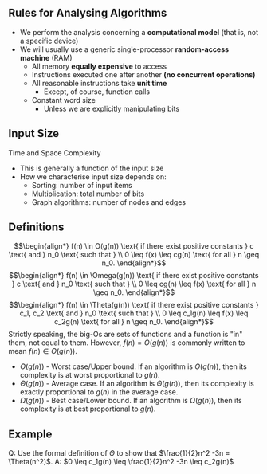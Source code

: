 ## Rules for Analysing Algorithms
- We perform the analysis concerning a **computational model** (that is, not a specific device)
- We will usually use a generic single-processor **random-access machine** (RAM)
    - All memory **equally expensive** to access
    - Instructions executed one after another **(no concurrent operations)**
    - All reasonable instructions take **unit time**
	     - Except, of course, function calls
    - Constant word size
        - Unless we are explicitly manipulating bits

## Input Size
Time and Space Complexity
- This is generally a function of the input size
- How we characterise input size depends on:
    - Sorting: number of input items
    - Multiplication: total number of bits
    - Graph algorithms: number of nodes and edges

## Definitions
$$\begin{align*}
f(n) \in O(g(n)) \text{ if there exist positive constants } c \text{ and } n_0 \text{ such that } \\ 
0 \leq f(x) \leq cg(n) \text{ for all } n \geq n_0.
\end{align*}$$
$$\begin{align*}
f(n) \in \Omega(g(n)) \text{ if there exist positive constants } c \text{ and } n_0 \text{ such that } \\ 
0 \leq cg(n) \leq f(x) \text{ for all } n \geq n_0.
\end{align*}$$
$$\begin{align*}
f(n) \in \Theta(g(n)) \text{ if there exist positive constants } c_1, c_2 \text{ and } n_0 \text{ such that } \\ 
0 \leq c_1g(n) \leq f(x) \leq c_2g(n) \text{ for all } n \geq n_0.
\end{align*}$$
Strictly speaking, the big-Os are sets of functions and a function is "in" them, not equal to them. However, $f(n) = O(g(n))$ is commonly written to mean $f(n) \in O(g(n))$.

- $O(g(n))$ - Worst case/Upper bound. If an algorithm is $O(g(n))$, then its complexity is at worst proportional to $g(n)$.
- $\Theta(g(n))$ - Average case. If an algorithm is $\Theta(g(n))$, then its complexity is exactly proportional to $g(n)$ in the average case.
- $\Omega(g(n))$ - Best case/Lower bound. If an algorithm is $\Omega(g(n))$, then its complexity is at best proportional to $g(n)$.

## Example
Q: Use the formal definition of $\Theta$ to show that $\frac{1}{2}n^2 -3n = \Theta(n^2)$.
A: 
$0 \leq c_1g(n) \leq \frac{1}{2}n^2 -3n \leq c_2g(n)$ 